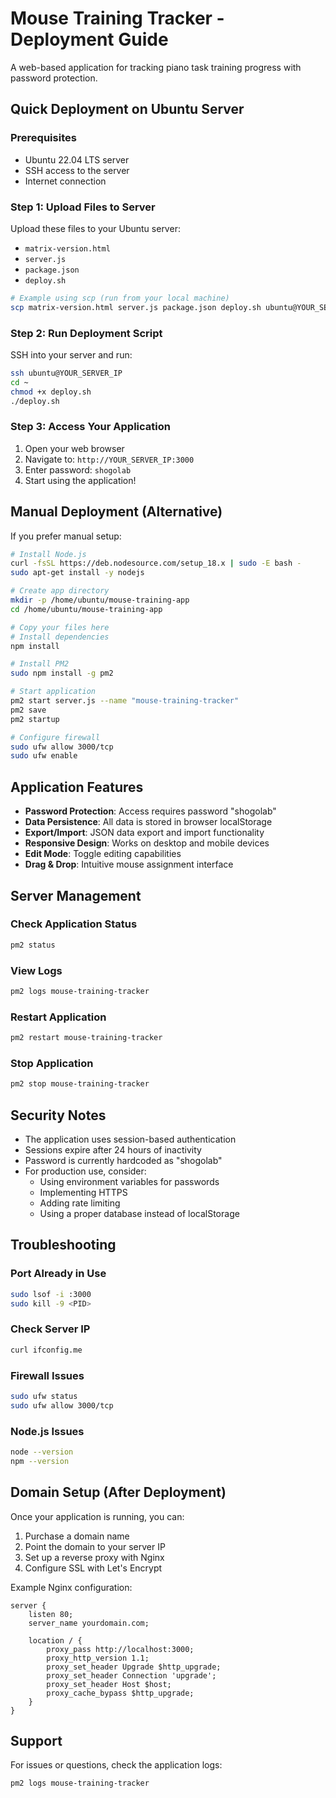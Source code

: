 # Mouse Training Tracker - Deployment Guide

A web-based application for tracking piano task training progress with password protection.

## Quick Deployment on Ubuntu Server

### Prerequisites
- Ubuntu 22.04 LTS server
- SSH access to the server
- Internet connection

### Step 1: Upload Files to Server

Upload these files to your Ubuntu server:
- `matrix-version.html`
- `server.js`
- `package.json`
- `deploy.sh`

```bash
# Example using scp (run from your local machine)
scp matrix-version.html server.js package.json deploy.sh ubuntu@YOUR_SERVER_IP:~/
```

### Step 2: Run Deployment Script

SSH into your server and run:

```bash
ssh ubuntu@YOUR_SERVER_IP
cd ~
chmod +x deploy.sh
./deploy.sh
```

### Step 3: Access Your Application

1. Open your web browser
2. Navigate to: `http://YOUR_SERVER_IP:3000`
3. Enter password: `shogolab`
4. Start using the application!

## Manual Deployment (Alternative)

If you prefer manual setup:

```bash
# Install Node.js
curl -fsSL https://deb.nodesource.com/setup_18.x | sudo -E bash -
sudo apt-get install -y nodejs

# Create app directory
mkdir -p /home/ubuntu/mouse-training-app
cd /home/ubuntu/mouse-training-app

# Copy your files here
# Install dependencies
npm install

# Install PM2
sudo npm install -g pm2

# Start application
pm2 start server.js --name "mouse-training-tracker"
pm2 save
pm2 startup

# Configure firewall
sudo ufw allow 3000/tcp
sudo ufw enable
```

## Application Features

- **Password Protection**: Access requires password "shogolab"
- **Data Persistence**: All data is stored in browser localStorage
- **Export/Import**: JSON data export and import functionality
- **Responsive Design**: Works on desktop and mobile devices
- **Edit Mode**: Toggle editing capabilities
- **Drag & Drop**: Intuitive mouse assignment interface

## Server Management

### Check Application Status
```bash
pm2 status
```

### View Logs
```bash
pm2 logs mouse-training-tracker
```

### Restart Application
```bash
pm2 restart mouse-training-tracker
```

### Stop Application
```bash
pm2 stop mouse-training-tracker
```

## Security Notes

- The application uses session-based authentication
- Sessions expire after 24 hours of inactivity
- Password is currently hardcoded as "shogolab"
- For production use, consider:
  - Using environment variables for passwords
  - Implementing HTTPS
  - Adding rate limiting
  - Using a proper database instead of localStorage

## Troubleshooting

### Port Already in Use
```bash
sudo lsof -i :3000
sudo kill -9 <PID>
```

### Check Server IP
```bash
curl ifconfig.me
```

### Firewall Issues
```bash
sudo ufw status
sudo ufw allow 3000/tcp
```

### Node.js Issues
```bash
node --version
npm --version
```

## Domain Setup (After Deployment)

Once your application is running, you can:

1. Purchase a domain name
2. Point the domain to your server IP
3. Set up a reverse proxy with Nginx
4. Configure SSL with Let's Encrypt

Example Nginx configuration:
```nginx
server {
    listen 80;
    server_name yourdomain.com;
    
    location / {
        proxy_pass http://localhost:3000;
        proxy_http_version 1.1;
        proxy_set_header Upgrade $http_upgrade;
        proxy_set_header Connection 'upgrade';
        proxy_set_header Host $host;
        proxy_cache_bypass $http_upgrade;
    }
}
```

## Support

For issues or questions, check the application logs:
```bash
pm2 logs mouse-training-tracker